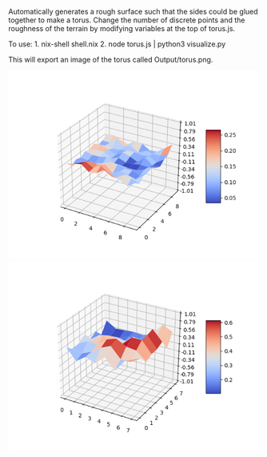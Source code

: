 Automatically generates a rough surface such that the sides could be glued together to make a torus.
Change the number of discrete points and the roughness of the terrain by modifying variables at the top of torus.js.

To use:
    1. nix-shell shell.nix
    2. node torus.js | python3 visualize.py

This will export an image of the torus called Output/torus.png.

![Example Output](Output/torus-g10b2.png)
![Example Output](Output/torus-g8b4.png)

